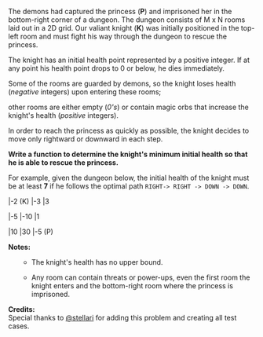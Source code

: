 
The demons had captured the princess (**P**) and imprisoned her in the bottom-right corner of a dungeon. The dungeon consists of M x N rooms laid out in a 2D grid. Our valiant knight (**K**) was initially positioned in the top-left room and must fight his way through the dungeon to rescue the princess. 

The knight has an initial health point represented by a positive integer. If at any point his health point drops to 0 or below, he dies immediately. 

Some of the rooms are guarded by demons, so the knight loses health (*negative* integers) upon entering these rooms; 
other rooms are either empty (*0's*) or contain magic orbs that increase the knight's health (*positive* integers).

In order to reach the princess as quickly as possible, the knight decides to move only rightward or downward in each step. 

**Write a function to determine the knight's minimum initial health so that he is able to rescue the princess.**

For example, given the dungeon below, the initial health of the knight must be at least **7** if he follows the optimal path `RIGHT-> RIGHT -> DOWN -> DOWN`.
 |-2 (K) |-3 |3 
 |-5 |-10 |1 
 |10 |30 |-5 (P) 

**Notes:**
<ul>
- The knight's health has no upper bound.
- Any room can contain threats or power-ups, even the first room the knight enters and the bottom-right room where the princess is imprisoned.  
</ul>


**Credits:**<br />Special thanks to [@stellari](https://oj.leetcode.com/discuss/user/stellari) for adding this problem and creating all test cases.
